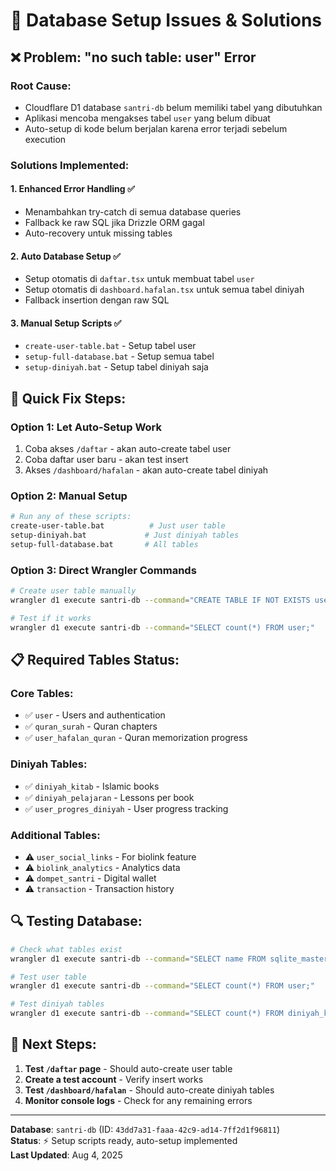 # 🔧 Database Setup Issues & Solutions

## ❌ **Problem**: "no such table: user" Error

### **Root Cause:**
- Cloudflare D1 database `santri-db` belum memiliki tabel yang dibutuhkan
- Aplikasi mencoba mengakses tabel `user` yang belum dibuat
- Auto-setup di kode belum berjalan karena error terjadi sebelum execution

### **Solutions Implemented:**

#### 1. **Enhanced Error Handling** ✅
- Menambahkan try-catch di semua database queries
- Fallback ke raw SQL jika Drizzle ORM gagal
- Auto-recovery untuk missing tables

#### 2. **Auto Database Setup** ✅
- Setup otomatis di `daftar.tsx` untuk membuat tabel `user`
- Setup otomatis di `dashboard.hafalan.tsx` untuk semua tabel diniyah
- Fallback insertion dengan raw SQL

#### 3. **Manual Setup Scripts** ✅
- `create-user-table.bat` - Setup tabel user
- `setup-full-database.bat` - Setup semua tabel
- `setup-diniyah.bat` - Setup tabel diniyah saja

## 🚀 **Quick Fix Steps:**

### **Option 1: Let Auto-Setup Work**
1. Coba akses `/daftar` - akan auto-create tabel user
2. Coba daftar user baru - akan test insert
3. Akses `/dashboard/hafalan` - akan auto-create tabel diniyah

### **Option 2: Manual Setup** 
```bash
# Run any of these scripts:
create-user-table.bat          # Just user table
setup-diniyah.bat             # Just diniyah tables  
setup-full-database.bat       # All tables
```

### **Option 3: Direct Wrangler Commands**
```bash
# Create user table manually
wrangler d1 execute santri-db --command="CREATE TABLE IF NOT EXISTS user (id TEXT PRIMARY KEY, name TEXT NOT NULL, email TEXT UNIQUE, password_hash TEXT, role TEXT DEFAULT 'santri', created_at INTEGER, username TEXT UNIQUE);"

# Test if it works
wrangler d1 execute santri-db --command="SELECT count(*) FROM user;"
```

## 📋 **Required Tables Status:**

### **Core Tables:**
- ✅ `user` - Users and authentication
- ✅ `quran_surah` - Quran chapters  
- ✅ `user_hafalan_quran` - Quran memorization progress

### **Diniyah Tables:**
- ✅ `diniyah_kitab` - Islamic books
- ✅ `diniyah_pelajaran` - Lessons per book
- ✅ `user_progres_diniyah` - User progress tracking

### **Additional Tables:**
- ⚠️ `user_social_links` - For biolink feature
- ⚠️ `biolink_analytics` - Analytics data
- ⚠️ `dompet_santri` - Digital wallet
- ⚠️ `transaction` - Transaction history

## 🔍 **Testing Database:**

```bash
# Check what tables exist
wrangler d1 execute santri-db --command="SELECT name FROM sqlite_master WHERE type='table';"

# Test user table
wrangler d1 execute santri-db --command="SELECT count(*) FROM user;"

# Test diniyah tables
wrangler d1 execute santri-db --command="SELECT count(*) FROM diniyah_kitab;"
```

## 🎯 **Next Steps:**

1. **Test `/daftar` page** - Should auto-create user table
2. **Create a test account** - Verify insert works
3. **Test `/dashboard/hafalan`** - Should auto-create diniyah tables
4. **Monitor console logs** - Check for any remaining errors

---

**Database**: `santri-db` (ID: `43dd7a31-faaa-42c9-ad14-7ff2d1f96811`)  
**Status**: ⚡ Setup scripts ready, auto-setup implemented  
**Last Updated**: Aug 4, 2025
